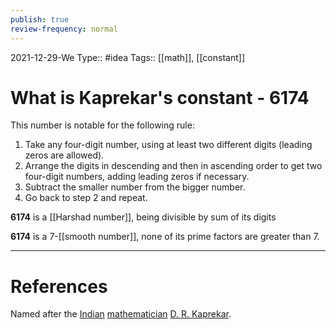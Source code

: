 ```yaml
---
publish: true
review-frequency: normal
---
```

2021-12-29-We
Type:: #idea
Tags:: [[math]], [[constant]]

# What is Kaprekar's constant - 6174

This number is notable for the following rule:
1.  Take any four-digit number, using at least two different digits (leading zeros are allowed).
2.  Arrange the digits in descending and then in ascending order to get two four-digit numbers, adding leading zeros if necessary.
3.  Subtract the smaller number from the bigger number.
4.  Go back to step 2 and repeat.


**6174** is a [[Harshad number]], being divisible by sum of its digits

**6174** is a 7-[[smooth number]], none of its prime factors are greater than 7.

---
# References
Named after the [Indian](https://en.wikipedia.org/wiki/India "India") [mathematician](https://en.wikipedia.org/wiki/Mathematician "Mathematician") [D. R. Kaprekar](https://en.wikipedia.org/wiki/D._R._Kaprekar "D. R. Kaprekar").